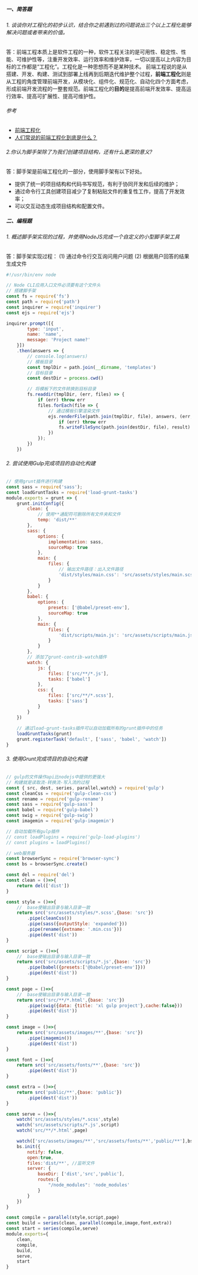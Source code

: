 ##### 一、简答题
###### 1. 谈谈你对工程化的初步认识，结合你之前遇到过的问题说出三个以上工程化能够解决问题或者带来的价值。
答：前端工程本质上是软件工程的一种，软件工程关注的是可用性、稳定性、性能、可维护性等，注重开发效率、运行效率和维护效率，一切以提高以上内容为目标的工作都是“工程化”。工程化是一种思想而不是某种技术。
前端工程说的是从搭建、开发、构建、测试到部署上线再到后期迭代维护整个过程，**前端工程化**则是从工程的角度管理前端开发，从模块化、组件化、规范化、自动化四个方面考虑，形成前端开发流程的一整套规范。前端工程化的**目的**是提高前端开发效率、提高运行效率、提高可扩展性、提高可维护性。

###### 参考 
- [前端工程化](https://www.mengfansheng.com/2020/01/01/%E5%89%8D%E7%AB%AF%E5%B7%A5%E7%A8%8B%E5%8C%96/)
- [人们常说的前端工程化到底是什么？](https://segmentfault.com/a/1190000016226284)


###### 2.你认为脚手架除了为我们创建项目结构，还有什么更深的意义?
答：脚手架是前端工程化的一部分，使用脚手架有以下好处。
- 提供了统一的项目结构和代码书写规范，有利于协同开发和后续的维护；
- 通过命令行工具创建项目减少了复制粘贴文件的重复性工作，提高了开发效率；
- 可以交互动态生成项目结构和配置文件。
 

##### 二、编程题
######  1. 概述脚手架实现的过程，并使用NodeJS完成一个自定义的小型脚手架工具
答：脚手架实现过程：
(1) 通过命令行交互询问用户问题
(2) 根据用户回答的结果生成文件
```javascript
#!/usr/bin/env node

// Node CLI应用入口文件必须要有这个文件头
// 搭建脚手架
const fs = require('fs')
const path = require('path')
const inquirer = require('inquirer')
const ejs = require('ejs')

inquirer.prompt([{
        type: 'input',
        name: 'name',
        message: 'Project name?'
    }])
    .then(answers => {
        // console.log(answers)
        // 模板目录
        const tmplDir = path.join(__dirname, 'templates')
        // 目标目录
        const destDir = process.cwd()

        // 将模板下的文件转换到目标目录
        fs.readdir(tmplDir, (err, files) => {
            if (err) throw err
            files.forEach(file => {
                // 通过模板引擎渲染文件
                ejs.renderFile(path.join(tmplDir, file), answers, (err, result) => {
                    if (err) throw err
                    fs.writeFileSync(path.join(destDir, file), result)
                })
            });
        })
    })
```

######  2. 尝试使用Gulp完成项目的自动化构建
```javascript
// 使用grunt插件进行构建
const sass = require('sass');
const loadGruntTasks = require('load-grunt-tasks')
module.exports = grunt => {
    grunt.initConfig({
        clean: {
            // 使用**通配符可删除所有文件夹和文件
            temp: 'dist/**'
        },
        sass: {
            options: {
                implementation: sass,
                sourceMap: true
            },
            main: {
                files: {
                    // 输出文件路径：出入文件路径
                    'dist/styles/main.css': 'src/assets/styles/main.scss'
                }
            }
        },
        babel: {
            options: {
                presets: ['@babel/preset-env'],
                sourceMap: true
            },
            main: {
                files: {
                    'dist/scripts/main.js': 'src/assets/scripts/main.js'
                }
            }
        },
        // 添加了grunt-contrib-watch插件
        watch: {
            js: {
                files: ['src/**/*.js'],
                tasks: ['babel']
            },
            css: {
                files: ['src/**/*.scss'],
                tasks: ['sass']
            }
        }
    })
    
    // 通过load-grunt-tasks插件可以自动加载所有的grunt插件中的任务
    loadGruntTasks(grunt)
    grunt.registerTask('default', ['sass', 'babel', 'watch'])
}
```

######  3. 使用Grunt完成项目的自动化构建
```javascript
// gulp的文件操作api比nodejs中提供的更强大
// 构建就是读取流-转换流-写入流的过程
const { src, dest, series, parallel,watch} = require('gulp')
const cleanCss = require('gulp-clean-css')
const rename = require('gulp-rename')
const sass = require('gulp-sass')
const babel = require('gulp-babel')
const swig = require('gulp-swig')
const imagemin = require('gulp-imagemin')

// 自动加载所有gulp插件
// const loadPlugins = require('gulp-load-plugins')
// const plugins = loadPlugins()

// web服务器
const browserSync = require('browser-sync')
const bs = browserSync.create()

const del = require('del')
const clean = ()=>{
    return del(['dist'])
}

const style = ()=>{
    //  base使输出目录与输入目录一致
    return src('src/assets/styles/*.scss',{base: 'src'})
        .pipe(cleanCss())
        .pipe(sass({outputStyle: 'expanded'}))
        .pipe(rename({extname: '.min.css'}))
        .pipe(dest('dist'))
}

const script = ()=>{
    //  base使输出目录与输入目录一致
    return src('src/assets/scripts/*.js',{base: 'src'})
        .pipe(babel({presets:['@babel/preset-env']}))
        .pipe(dest('dist'))
}

const page = ()=>{
    //  base使输出目录与输入目录一致
    return src('src/**/*.html',{base: 'src'})
        .pipe(swig({data: {title: 'xl gulp project'},cache:false}))
        .pipe(dest('dist'))
}

const image = ()=>{
    return src('src/assets/images/**',{base: 'src'})
        .pipe(imagemin())
        .pipe(dest('dist'))
}

const font = ()=>{
    return src('src/assets/fonts/**',{base: 'src'})
        .pipe(dest('dist'))
}

const extra = ()=>{
    return src('public/**',{base: 'public'})
        .pipe(dest('dist'))
}

const serve = ()=>{
    watch('src/assets/styles/*.scss',style)
    watch('src/assets/scripts/*.js',script)
    watch('src/**/*.html',page)

    watch(['src/assets/images/**','src/assets/fonts/**','public/**'],bs.reload)
    bs.init({
        notify: false,
        open:true,
        files:'dist/**', //监听文件
        server: {
            baseDir: ['dist','src','public'],
            routes:{
                "/node_modules": 'node_modules'
            }
        }
    })
}

const compile = parallel(style,script,page)
const build = series(clean, parallel(compile,image,font,extra))
const start = series(compile,serve)
module.exports={
    clean,
    compile,
    build,
    serve,
    start
}
```


